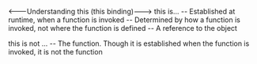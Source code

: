 <---Understanding this (this binding)--->
this is...
-- Established at runtime, when a function is invoked
-- Determined by how a function is invoked, not where the function is defined
-- A reference to the object

this is not ...
-- The function. Though it is established when the function is invoked, it is not the function